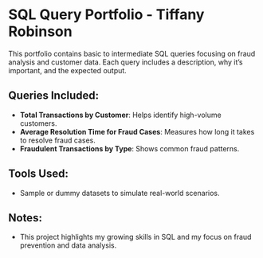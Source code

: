 # SQL Query Portfolio - Tiffany Robinson

This portfolio contains basic to intermediate SQL queries focusing on fraud analysis and customer data. Each query includes a description, why it’s important, and the expected output.

## Queries Included:
- **Total Transactions by Customer**: Helps identify high-volume customers.
- **Average Resolution Time for Fraud Cases**: Measures how long it takes to resolve fraud cases.
- **Fraudulent Transactions by Type**: Shows common fraud patterns.

## Tools Used:
- Sample or dummy datasets to simulate real-world scenarios.

## Notes:
- This project highlights my growing skills in SQL and my focus on fraud prevention and data analysis.
